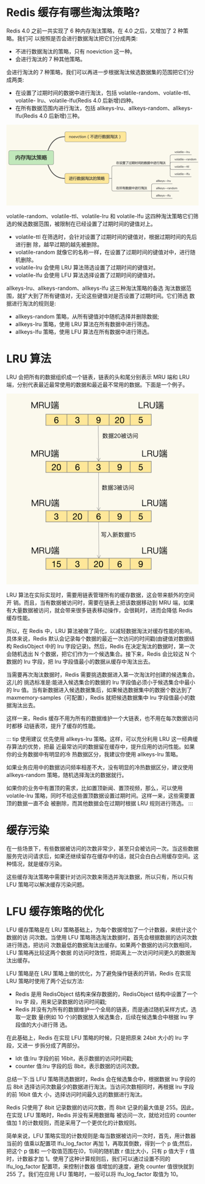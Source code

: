 # Redis 缓存有哪些淘汰策略?

Redis 4.0 之前一共实现了 6 种内存淘汰策略，在 4.0 之后，又增加了 2 种策略。我们可 以按照是否会进行数据淘汰把它们分成两类:

- 不进行数据淘汰的策略，只有 noeviction 这一种。
- 会进行淘汰的 7 种其他策略。

会进行淘汰的 7 种策略，我们可以再进一步根据淘汰候选数据集的范围把它们分成两类:

- 在设置了过期时间的数据中进行淘汰，包括 volatile-random、volatile-ttl、volatile- lru、volatile-lfu(Redis 4.0 后新增)四种。
- 在所有数据范围内进行淘汰，包括 allkeys-lru、allkeys-random、allkeys-lfu(Redis 4.0 后新增)三种。

![img](./assets/image-20220311180152276.png)

volatile-random、volatile-ttl、volatile-lru 和 volatile-lfu 这四种淘汰策略它们筛选的候选数据范围，被限制在已经设置了过期时间的键值对上。

- volatile-ttl 在筛选时，会针对设置了过期时间的键值对，根据过期时间的先后进行删 除，越早过期的越先被删除。
- volatile-random 就像它的名称一样，在设置了过期时间的键值对中，进行随机删除。 
- volatile-lru 会使用 LRU 算法筛选设置了过期时间的键值对。
- volatile-lfu 会使用 LFU 算法选择设置了过期时间的键值对。

allkeys-lru、allkeys-random、allkeys-lfu 这三种淘汰策略的备选 淘汰数据范围，就扩大到了所有键值对，无论这些键值对是否设置了过期时间。它们筛选 数据进行淘汰的规则是:

- allkeys-random 策略，从所有键值对中随机选择并删除数据; 
- allkeys-lru 策略，使用 LRU 算法在所有数据中进行筛选。
- allkeys-lfu 策略，使用 LFU 算法在所有数据中进行筛选。


# LRU 算法

LRU 会把所有的数据组织成一个链表，链表的头和尾分别表示 MRU 端和 LRU 端，分别代表最近最常使用的数据和最近最不常用的数据。下面是一个例子。

![img](./assets/image-20220311181019560.png)

LRU 算法在实际实现时，需要用链表管理所有的缓存数据，这会带来额外的空间开 销。而且，当有数据被访问时，需要在链表上把该数据移动到 MRU 端，如果有大量数据被访问，就会带来很多链表移动操作，会很耗时，进而会降低 Redis 缓存性能。

所以，在 Redis 中，LRU 算法被做了简化，以减轻数据淘汰对缓存性能的影响。具体来说，Redis 默认会记录每个数据的最近一次访问的时间戳(由键值对数据结构 RedisObject 中的 lru 字段记录)。然后，Redis 在决定淘汰的数据时，第一次会随机选出 N 个数据，把它们作为一个候选集合。接下来，Redis 会比较这 N 个数据的 lru 字段，把 lru 字段值最小的数据从缓存中淘汰出去。

当需要再次淘汰数据时，Redis 需要挑选数据进入第一次淘汰时创建的候选集合。这儿的 挑选标准是:能进入候选集合的数据的 lru 字段值必须小于候选集合中最小的 lru 值。当有新数据进入候选数据集后，如果候选数据集中的数据个数达到了 maxmemory-samples（可配置），Redis 就把候选数据集中 lru 字段值最小的数据淘汰出去。

这样一来，Redis 缓存不用为所有的数据维护一个大链表，也不用在每次数据访问时都移 动链表项，提升了缓存的性能。

::: tip 使用建议
优先使用 allkeys-lru 策略。这样，可以充分利用 LRU 这一经典缓存算法的优势，把最 近最常访问的数据留在缓存中，提升应用的访问性能。如果你的业务数据中有明显的冷 热数据区分，我建议你使用 allkeys-lru 策略。

如果业务应用中的数据访问频率相差不大，没有明显的冷热数据区分，建议使用 allkeys-random 策略，随机选择淘汰的数据就行。

如果你的业务中有置顶的需求，比如置顶新闻、置顶视频，那么，可以使用 volatile-lru 策略，同时不给这些置顶数据设置过期时间。这样一来，这些需要置顶的数据一直不会 被删除，而其他数据会在过期时根据 LRU 规则进行筛选。
:::


# 缓存污染

在一些场景下，有些数据被访问的次数非常少，甚至只会被访问一次。当这些数据服务完访问请求后，如果还继续留存在缓存中的话，就只会白白占用缓存空间。这种情况，就是缓存污染。

这些缓存淘汰策略中需要针对访问次数来筛选并淘汰数据，所以只有，所以只有 LFU 策略可以解决缓存污染问题。

# LFU 缓存策略的优化

LFU 缓存策略是在 LRU 策略基础上，为每个数据增加了一个计数器，来统计这个数据的访 问次数。当使用 LFU 策略筛选淘汰数据时，首先会根据数据的访问次数进行筛选，把访问 次数最低的数据淘汰出缓存。如果两个数据的访问次数相同，LFU 策略再比较这两个数据 的访问时效性，把距离上一次访问时间更久的数据淘汰出缓存。

LFU 策略是在 LRU 策略上做的优化，为了避免操作链表的开销，Redis 在实现 LRU 策略时使用了两个近似方法:

- Redis 是用 RedisObject 结构来保存数据的，RedisObject 结构中设置了一个 lru 字 段，用来记录数据的访问时间戳;
- Redis 并没有为所有的数据维护一个全局的链表，而是通过随机采样方式，选取一定数 量(例如 10 个)的数据放入候选集合，后续在候选集合中根据 lru 字段值的大小进行筛 选。

在此基础上，Redis 在实现 LFU 策略的时候，只是把原来 24bit 大小的 lru 字段，又进一 步拆分成了两部分。

- ldt 值:lru 字段的前 16bit，表示数据的访问时间戳; 
- counter 值:lru 字段的后 8bit，表示数据的访问次数。


总结一下:当 LFU 策略筛选数据时，Redis 会在候选集合中，根据数据 lru 字段的后 8bit 选择访问次数最少的数据进行淘汰。当访问次数相同时，再根据 lru 字段的前 16bit 值大 小，选择访问时间最久远的数据进行淘汰。

Redis 只使用了 8bit 记录数据的访问次数，而 8bit 记录的最大值是 255。因此，在实现 LFU 策略时，Redis 并没有采用数据每 被访问一次，就给对应的 counter 值加 1 的计数规则，而是采用了一个更优化的计数规则。

简单来说，LFU 策略实现的计数规则是:每当数据被访问一次时，首先，用计数器当前的 值乘以配置项 lfu_log_factor 再加 1，再取其倒数，得到一个 p 值;然后，把这个 p 值和 一个取值范围在(0，1)间的随机数 r 值比大小，只有 p 值大于 r 值时，计数器才加 1。使用了这种计算规则后，我们可以通过设置不同的 lfu_log_factor 配置项，来控制计数器 值增加的速度，避免 counter 值很快就到 255 了。我们在应用 LFU 策略时，一般可以将 lfu_log_factor 取值为 10。






